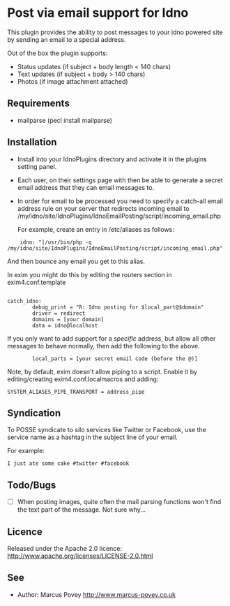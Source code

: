 Post via email support for Idno
===============================

This plugin provides the ability to post messages to your idno powered site 
by sending an email to a special address.

Out of the box the plugin supports:

* Status updates (if subject + body length < 140 chars)
* Text updates (if subject + body > 140 chars)
* Photos (if image attachment attached)

Requirements
------------
* mailparse (pecl install mailparse)

Installation
------------

* Install into your IdnoPlugins directory and activate it in the plugins setting panel.
* Each user, on their settings page with then be able to generate a secret email address 
  that they can email messages to.
* In order for email to be processed you need to specify a catch-all email address rule on your server that redirects incoming email to /my/idno/site/IdnoPlugins/IdnoEmailPosting/script/incoming_email.php

  For example, create an entry in /etc/aliases as follows:
  
```
	idno: "|/usr/bin/php -q /my/idno/site/IdnoPlugins/IdnoEmailPosting/script/incoming_email.php"
```
  And then bounce any email you get to this alias.
  
  In exim you might do this by editing the routers section in exim4.conf.template
  
```

catch_idno:
        debug_print = "R: Idno posting for $local_part@$domain"
        driver = redirect
        domains = [your domain]
        data = idno@localhost

```
  If you only want to add support for a _specific_ address, but allow all other messages to behave normally, then add the following to the above.
  
```
        local_parts = [your secret email code (before the @)]
```


  Note, by default, exim doesn't allow piping to a script. Enable it by editing/creating exim4.conf.localmacros and adding:

```
SYSTEM_ALIASES_PIPE_TRANSPORT = address_pipe
```

Syndication
-----------

To POSSE syndicate to silo services like Twitter or Facebook, use the service name as a hashtag in the subject line of your email.

For example:

```I just ate some cake #twitter #facebook```  
  
Todo/Bugs
---------

* [ ] When posting images, quite often the mail parsing functions won't find the text part of the message. Not sure why...

Licence
-------

Released under the Apache 2.0 licence: http://www.apache.org/licenses/LICENSE-2.0.html

See
---
 * Author: Marcus Povey <http://www.marcus-povey.co.uk> 
